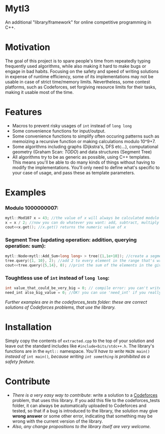 # Mytl3
An additional "library/framework" for online competitive programming in C++.
# Motivation
The goal of this project is to spare people's time from repeatedly typing frequently used algorithms, while also making it hard to make bugs or engage in bad habits. Focusing on the safety and speed of writing solutions in expense of runtime efficiency, some of its implementations may not be usable in case of strict time/memory limits. Nevertheless, some contest platforms, such as Codeforces, set forgiving resource limits for their tasks, making it usable most of the time.
# Features
- Macros to prevent risky usages of `int` instead of `long long`
- Some convenience functions for input/output.
- Some convenience functions to simplify often occuring patterns such as memoizing a recursive function or making calculations modulo 10^9+7.
- Some algorithms including graphs (Dijkstra's, DFS etc...), computational geometry (Graham Scan: *TODO*) and data structures (Segment Tree)
- All algorithms try to be as generic as possible, using C++ templates. This means you'll be able to do many kinds of things without having to modify the implementations. You'll only need to define what's specific to your case of usage, and pass these as template parameters.

# Examples
### Modulo 1000000007:
```C++
mytl::Mod107 x = 43; //the value of x will always be calculated modulo 1000000007
x = x / 2; //now you can do whatever you want: add, subtract, multiply or divide
cout<<x.get(); //x.get() returns the numeric value of x
```
### Segment Tree (updating operation: addition, querying operation: sum):
```C++
mytl::Node<mytl::Add_Sum<long long> > tree({1,1e+10}); //create a segment tree with 10^10 elements
tree.query({1, 10}, 2); //add 2 to every element in the range that's written in the curly brackets
cout<<tree.query({5,14}, 0); //print the sum of the elements in the given range
```
### Toughtless use of `int` instead of `long long`:
```C++
int value_that_could_be_very_big = 0; // compile error: you can't write 'int' in your program
need_int also_big_value = 0; //OK! you can use 'need_int' if you really need int's
```
*Further examples are in the codeforces_tests folder: these are correct solutions of Codeforces problems, that use the library.*
# Installation
Simply copy the contents of `extracted.cpp` to the top of your solution and leave out the standard includes like ```#include<bits/stdc++.h```. The library's functions are in the `mytl::` namespace. *You'll have to write* `MAIN main()` *instead of* `int main()`*, because writing `int something` is prohibited as a safety feature.*
# Contribute
- *There is a very easy way to contribute*: write a solution to a [Codeforces](http://codeforces.com/) problem, that uses this library. If you add this file to the codeforces_tests folder, it can always be automatically uploaded to Codeforces and tested, so that if a bug is introduced to the library, the solution may give **wrong answer** or some other error, indicating that something may be wrong with the current version of the library.
- *Also, any change propositions to the library itself are very welcome.*

